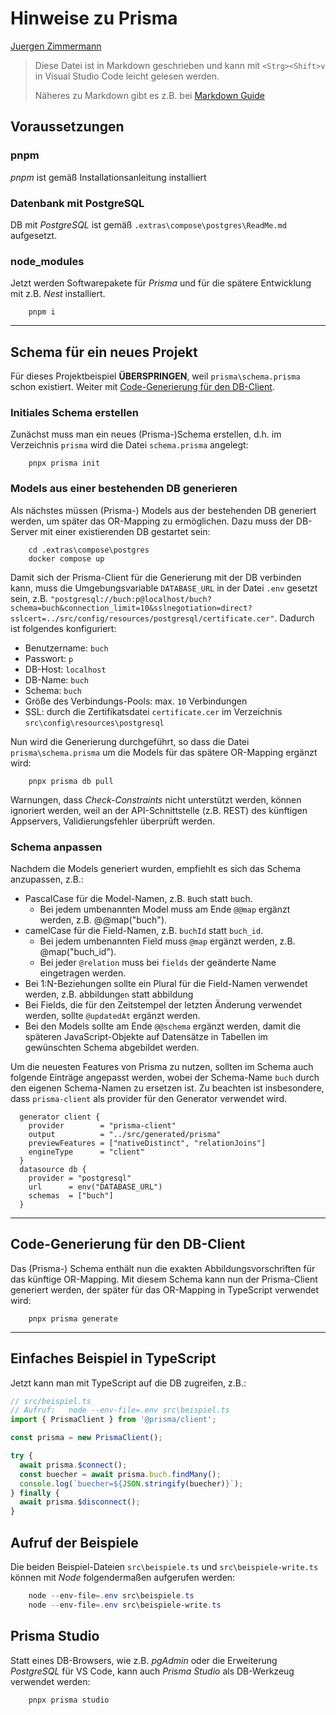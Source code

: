 # Hinweise zu Prisma

<!--
  Copyright (C) 2025 - present Juergen Zimmermann, Hochschule Karlsruhe

  This program is free software: you can redistribute it and/or modify
  it under the terms of the GNU General Public License as published by
  the Free Software Foundation, either version 3 of the License, or
  (at your option) any later version.

  This program is distributed in the hope that it will be useful,
  but WITHOUT ANY WARRANTY; without even the implied warranty of
  MERCHANTABILITY or FITNESS FOR A PARTICULAR PURPOSE.  See the
  GNU General Public License for more details.

  You should have received a copy of the GNU General Public License
  along with this program. If not, see <http://www.gnu.org/licenses/>.
-->

[Juergen Zimmermann](mailto:Juergen.Zimmermann@h-ka.de)

> Diese Datei ist in Markdown geschrieben und kann mit `<Strg><Shift>v` in
> Visual Studio Code leicht gelesen werden.
>
> Näheres zu Markdown gibt es z.B. bei [Markdown Guide](https://www.markdownguide.org/)

## Voraussetzungen

### pnpm

_pnpm_ ist gemäß Installationsanleitung installiert

### Datenbank mit PostgreSQL

DB mit _PostgreSQL_ ist gemäß `.extras\compose\postgres\ReadMe.md` aufgesetzt.

### node_modules

Jetzt werden Softwarepakete für _Prisma_ und für die spätere Entwicklung mit
z.B. _Nest_ installiert.

```shell
    pnpm i
```

---

## Schema für ein neues Projekt

Für dieses Projektbeispiel **ÜBERSPRINGEN**, weil `prisma\schema.prisma` schon existiert.
Weiter mit [Code-Generierung für den DB-Client](#code-generierung-für-den-db-client).

### Initiales Schema erstellen

Zunächst muss man ein neues (Prisma-)Schema erstellen, d.h. im Verzeichnis `prisma`
wird die Datei `schema.prisma` angelegt:

```shell
    pnpx prisma init
```

### Models aus einer bestehenden DB generieren

Als nächstes müssen (Prisma-) Models aus der bestehenden DB generiert werden,
um später das OR-Mapping zu ermöglichen. Dazu muss der DB-Server mit einer
existierenden DB gestartet sein:

```powerhell
    cd .extras\compose\postgres
    docker compose up
```

Damit sich der Prisma-Client für die Generierung mit der DB verbinden kann,
muss die Umgebungsvariable `DATABASE_URL` in der Datei `.env` gesetzt sein, z.B.
`"postgresql://buch:p@localhost/buch?schema=buch&connection_limit=10&sslnegotiation=direct?sslcert=../src/config/resources/postgresql/certificate.cer"`.
Dadurch ist folgendes konfiguriert:

- Benutzername: `buch`
- Passwort: `p`
- DB-Host: `localhost`
- DB-Name: `buch`
- Schema: `buch`
- Größe des Verbindungs-Pools: max. `10` Verbindungen
- SSL: durch die Zertifikatsdatei `certificate.cer` im Verzeichnis `src\config\resources\postgresql`

Nun wird die Generierung durchgeführt, so dass die Datei `prisma\schema.prisma`
um die Models für das spätere OR-Mapping ergänzt wird:

```shell
    pnpx prisma db pull
```

Warnungen, dass _Check-Constraints_ nicht unterstützt werden, können ignoriert werden,
weil an der API-Schnittstelle (z.B. REST) des künftigen Appservers, Validierungsfehler
überprüft werden.

### Schema anpassen

Nachdem die Models generiert wurden, empfiehlt es sich das Schema anzupassen, z.B.:

- PascalCase für die Model-Namen, z.B. `B`uch statt `b`uch.
  - Bei jedem umbenannten Model muss am Ende `@@map` ergänzt werden, z.B. @@map("buch").
- camelCase für die Field-Namen, z.B. `buchId` statt `buch_id`.
  - Bei jedem umbenannten Field muss `@map` ergänzt werden, z.B. @map("buch_id").
  - Bei jeder `@relation` muss bei `fields` der geänderte Name eingetragen werden.
- Bei 1:N-Beziehungen sollte ein Plural für die Field-Namen verwendet werden,
  z.B. abbildung`en` statt abbildung
- Bei Fields, die für den Zeitstempel der letzten Änderung verwendet werden,
  sollte `@updatedAt` ergänzt werden.
- Bei den Models sollte am Ende `@@schema` ergänzt werden, damit die späteren
  JavaScript-Objekte auf Datensätze in Tabellen im gewünschten Schema abgebildet
  werden.

Um die neuesten Features von Prisma zu nutzen, sollten im Schema auch folgende
Einträge angepasst werden, wobei der Schema-Name `buch` durch den eigenen
Schema-Namen zu ersetzen ist. Zu beachten ist insbesondere, dass `prisma-client`
als provider für den Generator verwendet wird.

```prisma
  generator client {
    provider        = "prisma-client"
    output          = "../src/generated/prisma"
    previewFeatures = ["nativeDistinct", "relationJoins"]
    engineType      = "client"
  }
  datasource db {
    provider = "postgresql"
    url      = env("DATABASE_URL")
    schemas  = ["buch"]
  }
```

---

## Code-Generierung für den DB-Client

Das (Prisma-) Schema enthält nun die exakten Abbildungsvorschriften für das
künftige OR-Mapping. Mit diesem Schema kann nun der Prisma-Client generiert
werden, der später für das OR-Mapping in TypeScript verwendet wird:

```shell
    pnpx prisma generate
```

---

## Einfaches Beispiel in TypeScript

Jetzt kann man mit TypeScript auf die DB zugreifen, z.B.:

```typescript
// src/beispiel.ts
// Aufruf:   node --env-file=.env src\beispiel.ts
import { PrismaClient } from '@prisma/client';

const prisma = new PrismaClient();

try {
  await prisma.$connect();
  const buecher = await prisma.buch.findMany();
  console.log(`buecher=${JSON.stringify(buecher)}`);
} finally {
  await prisma.$disconnect();
}
```

## Aufruf der Beispiele

Die beiden Beispiel-Dateien `src\beispiele.ts` und `src\beispiele-write.ts`
können mit _Node_ folgendermaßen aufgerufen werden:

```powershell
    node --env-file=.env src\beispiele.ts
    node --env-file=.env src\beispiele-write.ts
```

## Prisma Studio

Statt eines DB-Browsers, wie z.B. _pgAdmin_ oder die Erweiterung _PostgreSQL_
für VS Code, kann auch _Prisma Studio_ als DB-Werkzeug verwendet werden:

```shell
    pnpx prisma studio
```
